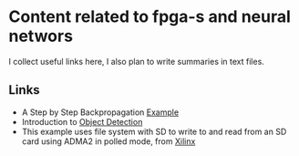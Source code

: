 # Content related to fpga-s and neural networs  
I collect useful links here, I also plan to write summaries in text files.  

## Links  
- A Step by Step Backpropagation [Example](https://mattmazur.com/2015/03/17/a-step-by-step-backpropagation-example/)  
- Introduction to [Object Detection](https://medium.com/@kattarajesh2001/object-detection-part-1-introduction-to-object-detection-321f1fd56295)
- This example uses file system with SD to write to and read from an SD card using ADMA2 in polled mode, from [Xilinx](https://github.com/Xilinx/embeddedsw/blob/master/lib/sw_services/xilffs/examples/xilffs_polled_example.c)

